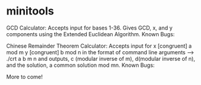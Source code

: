 # minitools

GCD Calculator: Accepts input for bases 1-36. Gives GCD, x, and y components using the Extended Euclidean Algorithm.
  Known Bugs:

Chinese Remainder Theorem Calculator: Accepts input for 
	x [congruent] a mod m
	y [congruent] b mod n
in the format of command line arguments --> ./crt a b m n
and outputs, c (modular inverse of m), d(modular inverse of n), and the solution, a common solution
mod mn.
	Known Bugs:

More to come!
